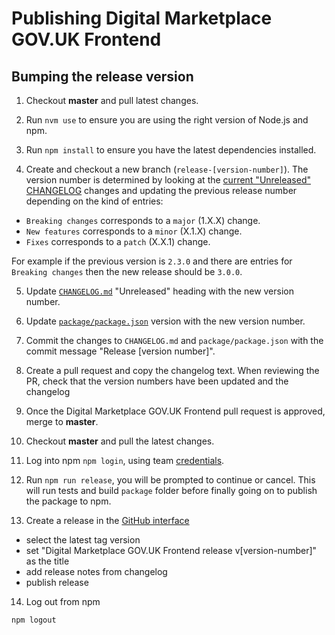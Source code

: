 # Publishing Digital Marketplace GOV.UK Frontend

## Bumping the release version

1. Checkout **master** and pull latest changes.

2. Run `nvm use` to ensure you are using the right version of Node.js and npm.

3. Run `npm install` to ensure you have the latest dependencies installed.

4. Create and checkout a new branch (`release-[version-number]`).
  The version number is determined by looking at the [current "Unreleased" CHANGELOG](../CHANGELOG.md) changes and updating the previous release number depending on the kind of entries:

  - `Breaking changes` corresponds to a `major` (1.X.X) change.
  - `New features` corresponds to a `minor` (X.1.X) change.
  - `Fixes` corresponds to a `patch` (X.X.1) change.

  For example if the previous version is `2.3.0` and there are entries for `Breaking changes` then the new release should be `3.0.0`.

5. Update [`CHANGELOG.md`](../CHANGELOG.md) "Unreleased" heading with the new version number.

6. Update [`package/package.json`](../package/package.json) version with the new version number.

7. Commit the changes to `CHANGELOG.md` and `package/package.json` with the commit message "Release [version number]".

8. Create a pull request and copy the changelog text.
   When reviewing the PR, check that the version numbers have been updated and the changelog

9. Once the Digital Marketplace GOV.UK Frontend pull request is approved, merge to **master**.

10. Checkout **master** and pull the latest changes.

11. Log into npm `npm login`, using team [credentials](https://github.com/alphagov/digitalmarketplace-credentials/tree/master/pass/npmjs.org).

12. Run `npm run release`, you will be prompted to continue or cancel. This will run tests and build `package` folder before finally going on to publish the package to npm.

13. Create a release in the [GitHub interface](https://github.com/alphagov/digitalmarketplace-govuk-frontend/releases/new)
  - select the latest tag version
  - set "Digital Marketplace GOV.UK Frontend release v[version-number]" as the title
  - add release notes from changelog
  - publish release

14. Log out from npm
```bash
npm logout
```
